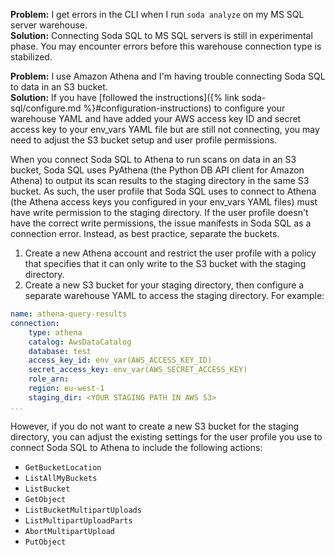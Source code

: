 **Problem:** I get errors in the CLI when I run `soda analyze` on my MS SQL server warehouse.   <br />
**Solution:** Connecting Soda SQL to MS SQL servers is still in experimental phase. You may encounter errors before this warehouse connection type is stabilized.
<br />

**Problem:**  I use Amazon Athena and I'm having trouble connecting Soda SQL to data in an S3 bucket. <br />
**Solution:** If you have [followed the instructions]({% link soda-sql/configure.md %}#configuration-instructions) to configure your warehouse YAML and have added your AWS access key ID and secret access key to your env_vars YAML file but are still not connecting, you may need to adjust the S3 bucket setup and user profile permissions. 

When you connect Soda SQL to Athena to run scans on data in an S3 bucket, Soda SQL uses PyAthena (the Python DB API client for Amazon Athena) to output its scan results to the staging directory in the same S3 bucket. As such, the user profile that Soda SQL uses to connect to Athena (the Athena access keys you configured in your env_vars YAML files) must have write permission to the staging directory. If the user profile doesn't have the correct write permissions, the issue manifests in Soda SQL as a connection error. Instead, as best practice, separate the buckets.

1. Create a new Athena account and restrict the user profile with a policy that specifies that it can only write to the S3 bucket with the staging directory.
2. Create a new S3 bucket for your staging directory, then configure a separate warehouse YAML to access the staging directory. For example: 
```yaml
name: athena-query-results
connection:
    type: athena
    catalog: AwsDataCatalog
    database: test
    access_key_id: env_var(AWS_ACCESS_KEY_ID)
    secret_access_key: env_var(AWS_SECRET_ACCESS_KEY)
    role_arn: 
    region: eu-west-1
    staging_dir: <YOUR STAGING PATH IN AWS S3>
...
```

However, if you do not want to create a new S3 bucket for the staging directory, you can adjust the existing settings for the user profile you use to connect Soda SQL to Athena to include the following actions:
* `GetBucketLocation`
* `ListAllMyBuckets`
* `ListBucket`
* `GetObject`
* `ListBucketMultipartUploads`
* `ListMultipartUploadParts`
* `AbortMultipartUpload`
* `PutObject`
 
<br />